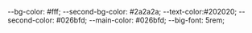 --bg-color: #fff;
    --second-bg-color: #2a2a2a;
    --text-color:#202020;
    --second-color: #026bfd;
    --main-color: #026bfd;
    --big-font: 5rem;